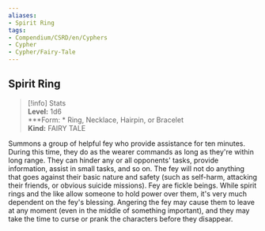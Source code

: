 ```yaml
---
aliases:
- Spirit Ring
tags:
- Compendium/CSRD/en/Cyphers
- Cypher
- Cypher/Fairy-Tale
---
```


  
## Spirit Ring  
>[!info] Stats  
> **Level:** 1d6  
> ***Form: * Ring, Necklace, Hairpin, or Bracelet  
> **Kind:** FAIRY TALE
  
Summons a group of helpful fey who provide assistance for ten minutes. During this time, they do as the wearer commands as long as they're within long range. They can hinder any or all opponents' tasks, provide information, assist in small tasks, and so on. The fey will not do anything that goes against their basic nature and safety (such as self-harm, attacking their friends, or obvious suicide missions). Fey are fickle beings. While spirit rings and the like allow someone to hold power over them, it's very much dependent on the fey's blessing. Angering the fey may cause them to leave at any moment (even in the middle of something important), and they may take the time to curse or prank the characters before they disappear.